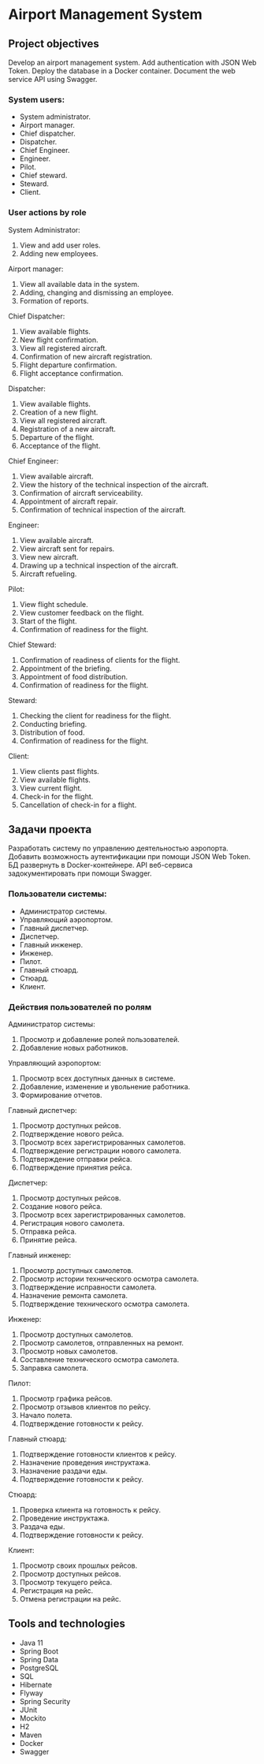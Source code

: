 # Airport Management System
## Project objectives
Develop an airport management system. Add authentication with JSON Web Token. Deploy the database in a Docker container. Document the web service API using Swagger.

### System users:
- System administrator.
- Airport manager.
- Chief dispatcher.
- Dispatcher.
- Chief Engineer.
- Engineer.
- Pilot.
- Chief steward.
- Steward.
- Client.

### User actions by role
System Administrator:
1. View and add user roles.
2. Adding new employees.

Airport manager:
1. View all available data in the system.
2. Adding, changing and dismissing an employee.
3. Formation of reports.

Chief Dispatcher:
1. View available flights.
2. New flight confirmation.
3. View all registered aircraft.
4. Confirmation of new aircraft registration.
5. Flight departure confirmation.
6. Flight acceptance confirmation.

Dispatcher:
1. View available flights.
2. Creation of a new flight.
3. View all registered aircraft.
4. Registration of a new aircraft.
5. Departure of the flight.
6. Acceptance of the flight.

Chief Engineer:
1. View available aircraft.
2. View the history of the technical inspection of the aircraft.
3. Confirmation of aircraft serviceability.
4. Appointment of aircraft repair.
5. Confirmation of technical inspection of the aircraft.

Engineer:
1. View available aircraft.
2. View aircraft sent for repairs.
3. View new aircraft.
4. Drawing up a technical inspection of the aircraft.
5. Aircraft refueling.

Pilot:
1. View flight schedule.
2. View customer feedback on the flight.
3. Start of the flight.
4. Confirmation of readiness for the flight.

Chief Steward:
1. Confirmation of readiness of clients for the flight.
2. Appointment of the briefing.
3. Appointment of food distribution.
4. Confirmation of readiness for the flight.

Steward:
1. Checking the client for readiness for the flight.
2. Conducting briefing.
3. Distribution of food.
4. Confirmation of readiness for the flight.

Client:
1. View clients past flights.
2. View available flights.
3. View current flight.
4. Check-in for the flight.
5. Cancellation of check-in for a flight.
## Задачи проекта
Разработать систему по управлению деятельностью аэропорта. Добавить возможность аутентификации при помощи JSON Web Token. БД развернуть в Docker-контейнере. API веб-сервиса задокументировать при помощи Swagger. 

### Пользователи системы:
- Администратор системы.
- Управляющий аэропортом.
- Главный диспетчер.
- Диспетчер.
- Главный инженер.
- Инженер.
- Пилот.
- Главный стюард.
- Стюард.
- Клиент.

### Действия пользователей по ролям
Администратор системы:
1.	Просмотр и добавление ролей пользователей.
2.	Добавление новых работников.

Управляющий аэропортом:
1.	Просмотр всех доступных данных в системе.
2.	Добавление, изменение и увольнение работника.
3.	Формирование отчетов.

Главный диспетчер:
1.	Просмотр доступных рейсов.
2.	Подтверждение нового рейса.
3.	Просмотр всех зарегистрированных самолетов.
4.	Подтверждение регистрации нового самолета.
5.	Подтверждение отправки рейса.
6.	Подтверждение принятия рейса.

Диспетчер:
1.	Просмотр доступных рейсов.
2.	Создание нового рейса.
3.	Просмотр всех зарегистрированных самолетов.
4.	Регистрация нового самолета.
5.	Отправка рейса.
6.	Принятие рейса.

Главный инженер:
1.	Просмотр доступных самолетов.
2.	Просмотр истории технического осмотра самолета.
3.	Подтверждение исправности самолета.
4.	Назначение ремонта самолета.
5.	Подтверждение технического осмотра самолета.

Инженер:
1.	Просмотр доступных самолетов.
2.	Просмотр самолетов, отправленных на ремонт.
3.	Просмотр новых самолетов.
4.	Составление технического осмотра самолета.
5.	Заправка самолета.

Пилот:
1.	Просмотр графика рейсов.
2.	Просмотр отзывов клиентов по рейсу.
3.	Начало полета.
4.	Подтверждение готовности к рейсу.

Главный стюард:
1.	Подтверждение готовности клиентов к рейсу.
2.	Назначение проведения инструктажа.
3.	Назначение раздачи еды.
4.	Подтверждение готовности к рейсу.

Стюард:
1.	Проверка клиента на готовность к рейсу.
2.	Проведение инструктажа.
3.	Раздача еды.
4.	Подтверждение готовности к рейсу.

Клиент:
1.	Просмотр своих прошлых рейсов.
2.	Просмотр доступных рейсов.
3.	Просмотр текущего рейса.
4.	Регистрация на рейс.
5.	Отмена регистрации на рейс.


## Tools and technologies
- Java 11
- Spring Boot
- Spring Data
- PostgreSQL
- SQL
- Hibernate
- Flyway
- Spring Security
- JUnit 
- Mockito
- H2
- Maven
- Docker
- Swagger

